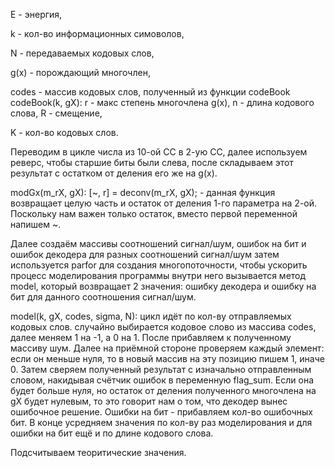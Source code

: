 E - энергия, 

k - кол-во информационных симоволов, 

N - передаваемых кодовых слов, 

g(x) - порождающий многочлен,

codes - массив кодовых слов, полученный из функции codeBook codeBook(k, gX): 
r - макс степень многочлена g(x), 
n - длина кодового слова, 
R - смещение, 

K - кол-во кодовых слов. 

Переводим в цикле числа из 10-ой СС в 2-ую СС, далее используем реверс, чтобы старшие биты были слева, после складываем этот результат с 
остатком от деления его же на g(x). 

modGx(m_rX, gX): [~, r] = deconv(m_rX, gX); - данная функция возвращает целую часть и остаток от деления 1-го параметра на 2-ой. 
Поскольку нам важен только остаток, вместо первой переменной напишем ~. 

Далее создаём массивы соотношений сигнал/шум, ошибок на бит и ошибок декодера для разных соотношений сигнал/шум затем используется 
parfor для создания многопоточности, чтобы ускорить процесс моделирования программы внутри него вызывается метод model, который 
возвращает 2 значения: ошибку декодера и ошибку на бит для данного соотношения сигнал/шум. 

model(k, gX, codes, sigma, N): цикл идёт по кол-ву отправляемых кодовых слов. случайно выбирается кодовое слово из массива codes, далее 
меняем 1 на -1, а 0 на 1. После прибавляем к полученному массиву шум. Далее на приёмной стороне проверяем каждый элемент: если он меньше 
нуля, то в новый массив на эту позицию пишем 1, иначе 0. Затем сверяем полученный результат с изначально отправленным словом, накидывая 
счётчик ошибок в переменную flag_sum. Если она будет больше нуля, но остаток от деления полученного многочлена на gX будет нулевым, то 
это говорит нам о том, что декодер вынес ошибочное решение. Ошибки на бит - прибавляем кол-во ошибочных бит. В конце усредняем значения 
по кол-ву раз моделирования и для ошибки на бит ещё и по длине кодового слова. 

Подсчитываем теоритические значения.
